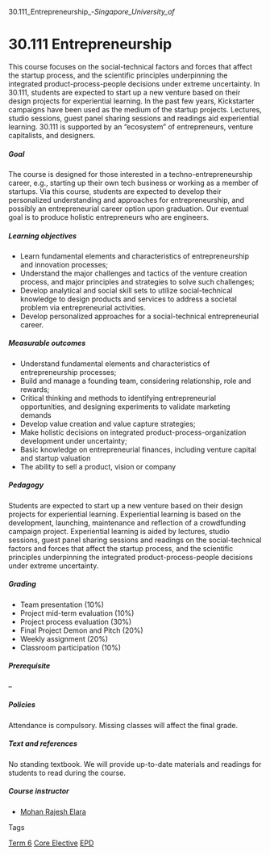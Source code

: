 30.111_Entrepreneurship_-_Singapore_University_of_



30.111 Entrepreneurship
=======================

This course focuses on the social-technical factors and forces that affect the startup process, and the scientific principles underpinning the integrated product-process-people decisions under extreme uncertainty. In 30.111, students are expected to start up a new venture based on their design projects for experiential learning. In the past few years, Kickstarter campaigns have been used as the medium of the startup projects. Lectures, studio sessions, guest panel sharing sessions and readings aid experiential learning. 30.111 is supported by an “ecosystem” of entrepreneurs, venture capitalists, and designers.

##### **Goal**

The course is designed for those interested in a techno-entrepreneurship career, e.g., starting up their own tech business or working as a member of startups. Via this course, students are expected to develop their personalized understanding and approaches for entrepreneurship, and possibly an entrepreneurial career option upon graduation. Our eventual goal is to produce holistic entrepreneurs who are engineers.

##### **Learning objectives**

* Learn fundamental elements and characteristics of entrepreneurship and innovation processes;
* Understand the major challenges and tactics of the venture creation process, and major principles and strategies to solve such challenges;
* Develop analytical and social skill sets to utilize social-technical knowledge to design products and services to address a societal problem via entrepreneurial activities.
* Develop personalized approaches for a social-technical entrepreneurial career.

##### **Measurable outcomes**

* Understand fundamental elements and characteristics of entrepreneurship processes;
* Build and manage a founding team, considering relationship, role and rewards;
* Critical thinking and methods to identifying entrepreneurial opportunities, and designing experiments to validate marketing demands
* Develop value creation and value capture strategies;
* Make holistic decisions on integrated product-process-organization development under uncertainty;
* Basic knowledge on entrepreneurial finances, including venture capital and startup valuation
* The ability to sell a product, vision or company

##### **Pedagogy**

Students are expected to start up a new venture based on their design projects for experiential learning. Experiential learning is based on the development, launching, maintenance and reflection of a crowdfunding campaign project. Experiential learning is aided by lectures, studio sessions, guest panel sharing sessions and readings on the social-technical factors and forces that affect the startup process, and the scientific principles underpinning the integrated product-process-people decisions under extreme uncertainty.

##### **Grading**

* Team presentation (10%)
* Project mid-term evaluation (10%)
* Project process evaluation (30%)
* Final Project Demon and Pitch (20%)
* Weekly assignment (20%)
* Classroom participation (10%)

##### **Prerequisite**

–

##### **Policies**

Attendance is compulsory. Missing classes will affect the final grade.

##### **Text and references**

No standing textbook. We will provide up-to-date materials and readings for students to read during the course.

##### **Course instructor**

* [Mohan Rajesh Elara](/profile/mohan-rajesh-elara/)

Tags

[Term 6](/education/undergraduate/courses/?course-term=859)
[Core Elective](/education/undergraduate/courses/?course-type=854)
[EPD](/education/undergraduate/courses/?pillar-cluster=44)

